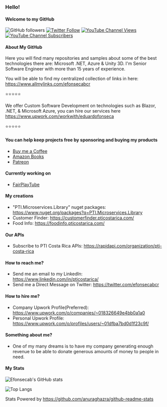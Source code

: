 ### Hello!
#### Welcome to my GitHub

<!-- CUSTOM-BADGES:START -->
![GitHub followers](https://img.shields.io/github/followers/efonsecab?style=social) 
[![Twitter Follow](https://img.shields.io/twitter/follow/efonsecabcr?style=social)](https://www.twitter.com/efonsecabcr)
[![YouTube Channel Views](https://img.shields.io/youtube/channel/views/UCo5JxX0o6I_whTQTFAuXbXg?style=social)](https://www.youtube.com/channel/UCo5JxX0o6I_whTQTFAuXbXg)
[![YouTube Channel Subscribers](https://img.shields.io/youtube/channel/subscribers/UCo5JxX0o6I_whTQTFAuXbXg?style=social)](https://www.youtube.com/channel/UCo5JxX0o6I_whTQTFAuXbXg)
<!-- CUSTOM-BADGES:END -->

#### About My GitHub
Here you will find many repositories and samples about some of the best technologies there are: Microsoft .NET, Azure & Unity 3D.
I'm Senior Software Engineer with more than 15 years of experience.

You will be able to find my centralized collection of links in here: https://www.allmylinks.com/efonsecabcr

⭐️⭐️⭐️⭐️⭐️

We offer Custom Software Development on technologies such as Blazor, .NET, & Microsoft Azure, you can hire our services here
https://www.upwork.com/workwith/eduardofonseca

⭐️⭐️⭐️⭐️⭐️

#### You can help keep projects free by sponsoring and buying my products
* [Buy me a Coffee](https://www.buymeacoffee.com/efonsecab)
* [Amazon Books](https://www.amazon.com/kindle-dbs/entity/author/B07QZKVV2C?_encoding=UTF8&node=283155&offset=0&pageSize=12&searchAlias=stripbooks&sort=author-sidecar-rank&page=1&langFilter=default#formatSelectorHeader)
* [Patreon](https://www.patreon.com/pticostarica)

#### Currently working on
* [FairPlayTube](https://github.com/efonsecab/FairPlayTube)

#### My creations
* "PTI.Microservices.Library" nuget packages: https://www.nuget.org/packages?q=PTI.Microservices.Library
* Customer Finder: https://customerfinder.pticostarica.com/
* Food Info: https://foodinfo.pticostarica.com/

#### Our APIs
* Subscribe to PTI Costa Rica APIs: https://rapidapi.com/organization/pti-costa-rica

#### How to reach me?
* Send me an email to my LinkedIn: https://www.linkedin.com/in/pticostarica/
* Send me a Direct Message on Twitter: https://twitter.com/efonsecabcr

#### How to hire me?
* Company Upwork Profile(Preferred): https://www.upwork.com/o/companies/~018326649e4bb0a1a0
* Personal Upwork Profile: https://www.upwork.com/o/profiles/users/~01dfba7bd0d1f23c9f/

#### Something about me?
* One of my many dreams is to have my company generating enough revenue to be able to donate generous amounts of money to people in need.

#### My Stats
![Efonsecab's GitHub stats](https://github-readme-stats.vercel.app/api?username=efonsecab&show_icons=true&count_private=true)

![Top Langs](https://github-readme-stats.vercel.app/api/top-langs/?username=efonsecab)

Stats Powered by https://github.com/anuraghazra/github-readme-stats
